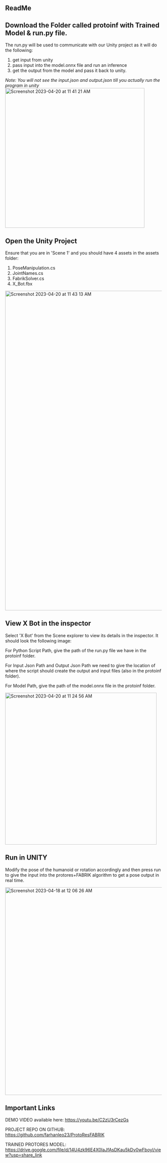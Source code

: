 ## ReadMe

## Download the Folder called protoinf with Trained Model & run.py file.
The run.py will be used to communicate with our Unity project as it will do the following: 
1. get input from unity
2. pass input into the model.onnx file and run an inference
3. get the output from the model and pass it back to unity.
 
 *Note: You will not see the input.json and output.json till you actually run the program in unity*
<img width="448" alt="Screenshot 2023-04-20 at 11 41 21 AM" src="https://user-images.githubusercontent.com/8142476/233458363-1ec97679-fa65-42dc-99c8-59d52e911471.png">


## Open the Unity Project
Ensure that you are in 'Scene 1' and you should have 4 assets in the assets folder:
1. PoseManipulation.cs
2. JointNames.cs
3. FabrikSolver.cs
4. X_Bot.fbx

<img width="1025" alt="Screenshot 2023-04-20 at 11 43 13 AM" src="https://user-images.githubusercontent.com/8142476/233458776-af8fb25b-6877-4e19-b7fd-36b78a3bb060.png">


## View X Bot in the inspector

Select 'X Bot' from the Scene explorer to view its details in the inspector.
It should look the following image:

For Python Script Path, give the path of the run.py file we have in the protoinf folder.

For Input Json Path and Output Json Path we need to give the location of where the script should create the output and input files (also in the protoinf folder).

For Model Path, give the path of the model.onnx file in the protoinf folder. 

<img width="487" alt="Screenshot 2023-04-20 at 11 24 56 AM" src="https://user-images.githubusercontent.com/8142476/233458146-d9300155-35f3-418b-972e-8e5b1730fd57.png">


## Run in UNITY

Modify the pose of the humanoid or rotation accordingly and then press run to give the input into the protores+FABRIK algorithm to get a pose output in real time. 

<img width="666" alt="Screenshot 2023-04-18 at 12 06 26 AM" src="https://user-images.githubusercontent.com/8142476/232698769-c55407fb-d7a9-41fc-afc2-fb1560233f44.png">

## Important Links

DEMO VIDEO available here: https://youtu.be/C2zU3rCezGs

PROJECT REPO ON GITHUB: https://github.com/farhanleo23/ProtoResFABRIK

TRAINED PROTORES MODEL: https://drive.google.com/file/d/14U4zk96E4X0IaJfAsDKau5kDv0wFboyl/view?usp=share_link
